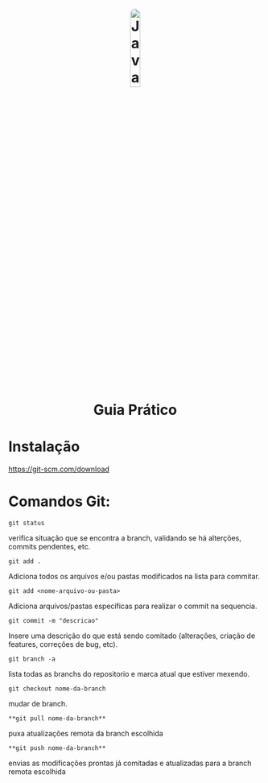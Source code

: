 <h1 align="center">
    <img style="border-radius: 50%" alt="JavaScript" title="#estudosJs" src="https://fofxacademy.com/wp-content/uploads/2020/01/install-git-for-multiple-users.png" width='20%' align="center"/>
    <br>
    Guia Prático
</h1>

# Instalação 
https://git-scm.com/download

# Comandos Git:

`git status`

verifica situação que se encontra a branch, validando se há alterções, commits pendentes, etc.

`git add .`

Adiciona todos os arquivos e/ou pastas modificados na lista para commitar. 

`git add <nome-arquivo-ou-pasta>`

Adiciona arquivos/pastas específicas para realizar o commit na sequencia.

`git commit -m "descricao"`

Insere uma descrição do que está sendo comitado (alterações, criação de features, correções de bug, etc).

`git branch -a`

lista todas as branchs do repositorio e marca atual que estiver mexendo.

`git checkout nome-da-branch`

mudar de branch.

`**git pull nome-da-branch**`

puxa atualizações remota da branch escolhida

`**git push nome-da-branch**`

envias as modificações prontas já comitadas e atualizadas para a branch remota escolhida
